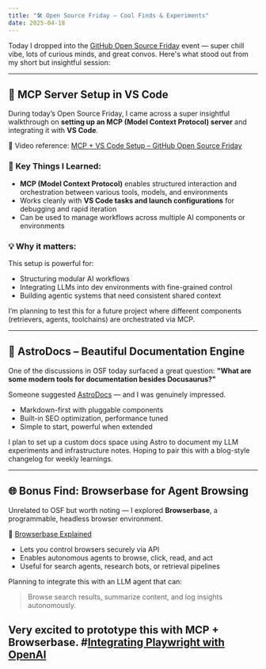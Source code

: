 ```yaml
---
title: "🛠️ Open Source Friday – Cool Finds & Experiments"
date: 2025-04-18
---
```


Today I dropped into the [GitHub Open Source Friday](https://opensourcefriday.com/) event — super chill vibe, lots of curious minds, and great convos. Here's what stood out from my short but insightful session:

---
## 🚀 MCP Server Setup in VS Code

During today’s Open Source Friday, I came across a super insightful walkthrough on **setting up an MCP (Model Context Protocol) server** and integrating it with **VS Code**.

🎥 Video reference: [MCP + VS Code Setup – GitHub Open Source Friday](https://www.youtube.com/live/4sKBgos3t1Y?t=4968s)

### 🧰 Key Things I Learned:
- **MCP (Model Context Protocol)** enables structured interaction and orchestration between various tools, models, and environments
- Works cleanly with **VS Code tasks and launch configurations** for debugging and rapid iteration
- Can be used to manage workflows across multiple AI components or environments

### 💡 Why it matters:
This setup is powerful for:
- Structuring modular AI workflows
- Integrating LLMs into dev environments with fine-grained control
- Building agentic systems that need consistent shared context

I’m planning to test this for a future project where different components (retrievers, agents, toolchains) are orchestrated via MCP.

---

## 📘 AstroDocs – Beautiful Documentation Engine

One of the discussions in OSF today surfaced a great question:
**"What are some modern tools for documentation besides Docusaurus?"**

Someone suggested [AstroDocs](https://docs.astro.build/) — and I was genuinely impressed.

- Markdown-first with pluggable components
- Built-in SEO optimization, performance tuned
- Simple to start, powerful when extended

I plan to set up a custom docs space using Astro to document my LLM experiments and infrastructure notes. Hoping to pair this with a blog-style changelog for weekly learnings.

---

## 🌐 Bonus Find: Browserbase for Agent Browsing

Unrelated to OSF but worth noting — I explored **Browserbase**, a programmable, headless browser environment.


🎥 [Browserbase Explained](https://docs.browserbase.com/introduction/what-is-browserbase)

- Lets you control browsers securely via API
- Enables autonomous agents to browse, click, read, and act
- Useful for search agents, research bots, or retrieval pipelines

Planning to integrate this with an LLM agent that can:
> Browse search results, summarize content, and log insights autonomously.



Very excited to prototype this with MCP + Browserbase.
#[Integrating Playwright with OpenAI](https://www.youtube.com/watch?v=Kss3QPBcHkA)
---

